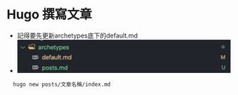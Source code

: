 # Hugo 撰寫文章


<!--more-->

- 記得要先更新archetypes底下的default.md
- ![photo1](./photo1.png)

```bash
  hugo new posts/文章名稱/index.md
